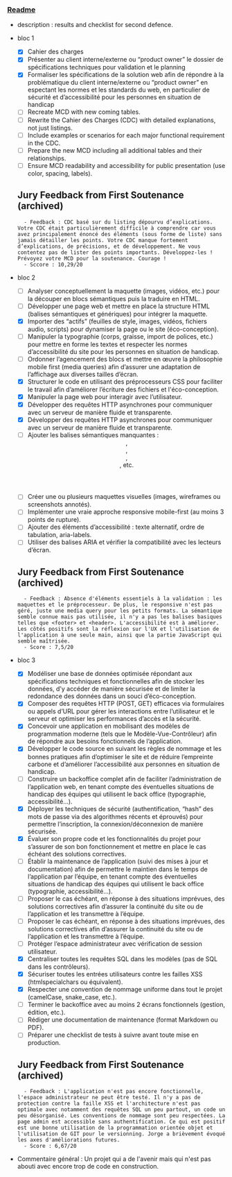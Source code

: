 ### [Readme](https://github.com/BlackSheep-78/speakify/blob/main/README.md)

- description : results and checklist for second defence.

- bloc 1
    - [x] Cahier des charges 
    - [x] Présenter au client interne/externe ou “product owner” le dossier de spécifications techniques pour validation et le planning
    - [x] Formaliser les spécifications de la solution web afin de répondre à la problématique du client interne/externe ou “product owner” en espectant les normes et les standards du web, en particulier de sécurité et d’accessibilité pour les personnes en situation de handicap
    - [ ] Recreate MCD with new coming tables.
    - [ ] Rewrite the Cahier des Charges (CDC) with detailed explanations, not just listings.
    - [ ] Include examples or scenarios for each major functional requirement in the CDC.
    - [ ] Prepare the new MCD including all additional tables and their relationships.
    - [ ] Ensure MCD readability and accessibility for public presentation (use color, spacing, labels).

    ## Jury Feedback from First Soutenance (archived)
        - Feedback : CDC basé sur du listing dépourvu d’explications. Votre CDC était particulièrement difficile à comprendre car vous avez principalement énoncé des éléments (sous forme de liste) sans jamais détailler les points. Votre CDC manque fortement d’explications, de précisions, et de développement. Ne vous contentez pas de lister des points importants. Développez-les ! Prévoyez votre MCD pour la soutenance. Courage !
        - Sccore : 10,29/20

- bloc 2
    - [ ] Analyser conceptuellement la maquette (images, vidéos, etc.) pour la découper en blocs sémantiques puis la traduire en HTML.
    - [ ] Développer une page web et mettre en place la structure HTML (balises sémantiques et génériques) pour intégrer la maquette.
    - [x] Importer des “actifs” (feuilles de style, images, vidéos, fichiers audio, scripts) pour dynamiser la page ou le site (éco-conception).
    - [ ] Manipuler la typographie (corps, graisse, import de polices, etc.) pour mettre en forme les textes et respecter les normes d’accessibilité du site pour les personnes en situation de handicap.
    - [ ] Ordonner l’agencement des blocs et mettre en œuvre la philosophie mobile first (media queries) afin d’assurer une adaptation de l’affichage aux diverses tailles d’écran.
    - [x] Structurer le code en utilisant des préprocesseurs CSS pour faciliter le travail afin d’améliorer l’écriture des fichiers et l'éco-conception.
    - [x] Manipuler la page web pour interagir avec l’utilisateur.
    - [x] Développer des requêtes HTTP asynchrones pour communiquer avec un serveur de manière fluide et transparente.
    - [x] Développer des requêtes HTTP asynchrones pour communiquer avec un serveur de manière fluide et transparente.
    - [ ] Ajouter les balises sémantiques manquantes : <header>, <main>, <footer>, <section>, etc.
    - [ ] Créer une ou plusieurs maquettes visuelles (images, wireframes ou screenshots annotés).
    - [ ] Implémenter une vraie approche responsive mobile-first (au moins 3 points de rupture).
    - [ ] Ajouter des éléments d’accessibilité : texte alternatif, ordre de tabulation, aria-labels.
    - [ ] Utiliser des balises ARIA et vérifier la compatibilité avec les lecteurs d’écran.

    ## Jury Feedback from First Soutenance (archived)
        - Feedback : Absence d'éléments essentiels à la validation : les maquettes et le préprocesseur. De plus, le responsive n'est pas géré, juste une media query pour les petits formats. La sémantique semble connue mais pas utilisée, il n'y a pas les balises basiques telles que <footer> et <header>. L'accessibilité est à améliorer. Les côtés positifs sont la réflexion sur l'UX et l'utilisation de l'application à une seule main, ainsi que la partie JavaScript qui semble maîtrisée.
        - Score : 7,5/20

- bloc 3
    - [x] Modéliser une base de données optimisée répondant aux spécifications techniques et fonctionnelles afin de stocker les données, d’y accéder de manière sécurisée et de limiter la redondance des données dans un souci d’éco-conception.
    - [x] Composer des requêtes HTTP (POST, GET) efficaces via formulaires ou appels d’URL pour gérer les interactions entre l’utilisateur et le serveur et optimiser les performances d’accès et la sécurité.
    - [x] Concevoir une application en mobilisant des modèles de programmation moderne (tels que le Modèle-Vue-Contrôleur) afin de répondre aux besoins fonctionnels de l’application.
    - [x] Développer le code source en suivant les règles de nommage et les bonnes pratiques afin d’optimiser le site et de réduire l’empreinte carbone et d’améliorer l’accessibilité aux personnes en situation de handicap.
    - [ ] Construire un backoffice complet afin de faciliter l’administration de l’application web, en tenant compte des éventuelles situations de handicap des équipes qui utilisent le back office (typographie, accessibilité…).
    - [x] Déployer les techniques de sécurité (authentification, “hash” des mots de passe via des algorithmes récents et éprouvés) pour permettre l’inscription, la connexion/déconnexion de manière sécurisée.
    - [x] Évaluer son propre code et les fonctionnalités du projet pour s’assurer de son bon fonctionnement et mettre en place le cas échéant des solutions correctives.
    - [ ] Établir la maintenance de l’application (suivi des mises à jour et documentation) afin de permettre le maintien dans le temps de l’application par l’équipe, en tenant compte des éventuelles situations de handicap des équipes qui utilisent le back office (typographie, accessibilité…).
    - [ ] Proposer le cas échéant, en réponse à des situations imprévues, des solutions correctives afin d’assurer la continuité du site ou de l’application et les transmettre à l’équipe.
    - [ ] Proposer le cas échéant, en réponse à des situations imprévues, des solutions correctives afin d’assurer la continuité du site ou de l’application et les transmettre à l’équipe.
    - [ ] Protéger l’espace administrateur avec vérification de session utilisateur. 
    - [x] Centraliser toutes les requêtes SQL dans les modèles (pas de SQL dans les contrôleurs).
    - [x] Sécuriser toutes les entrées utilisateurs contre les failles XSS (htmlspecialchars ou équivalent).
    - [x] Respecter une convention de nommage uniforme dans tout le projet (camelCase, snake_case, etc.).
    - [ ] Terminer le backoffice avec au moins 2 écrans fonctionnels (gestion, édition, etc.).
    - [ ] Rédiger une documentation de maintenance (format Markdown ou PDF).
    - [ ] Préparer une checklist de tests à suivre avant toute mise en production.

    ## Jury Feedback from First Soutenance (archived)
        - Feedback : L'application n'est pas encore fonctionnelle, l'espace administrateur ne peut être testé. Il n'y a pas de protection contre la faille XSS et l'architecture n'est pas optimale avec notamment des requêtes SQL un peu partout, un code un peu désorganisé. Les conventions de nommage sont peu respectées. La page admin est accessible sans authentification. Ce qui est positif est une bonne utilisation de la programmation orientée objet et l'utilisation de GIT pour le versionning. Jorge a brièvement évoqué les axes d'améliorations futures.
        - Score : 6,67/20

- Commentaire général : Un projet qui a de l'avenir mais qui n'est pas abouti avec encore trop de code en construction.

